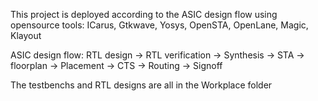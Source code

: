 This project is deployed according to the ASIC design flow using opensource tools:
ICarus, Gtkwave, Yosys, OpenSTA, OpenLane, Magic, Klayout

ASIC design flow:
RTL design -> RTL verification -> Synthesis -> STA -> floorplan -> Placement -> CTS -> Routing -> Signoff

The testbenchs and RTL designs are all in the Workplace folder
